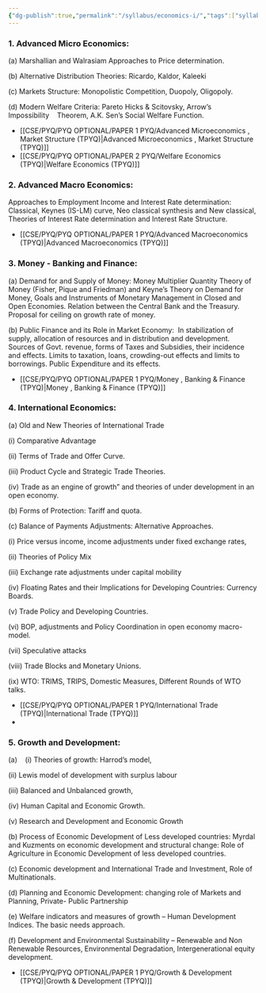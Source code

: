 ```yaml
---
{"dg-publish":true,"permalink":"/syllabus/economics-i/","tags":["syllabus","Navigation"]}
---
```



### 1. Advanced Micro Economics:

(a) Marshallian and Walrasiam Approaches to Price determination.

(b) Alternative Distribution Theories: Ricardo, Kaldor, Kaleeki

(c) Markets Structure: Monopolistic Competition, Duopoly, Oligopoly.

(d) Modern Welfare Criteria: Pareto Hicks & Scitovsky, Arrow’s Impossibility    Theorem, A.K. Sen’s Social Welfare Function. 

- [[CSE/PYQ/PYQ OPTIONAL/PAPER 1 PYQ/Advanced Microeconomics , Market Structure (TPYQ)\|Advanced Microeconomics , Market Structure (TPYQ)]]
- [[CSE/PYQ/PYQ OPTIONAL/PAPER 2 PYQ/Welfare Economics (TPYQ)\|Welfare Economics (TPYQ)]]


### 2. Advanced Macro Economics:

Approaches to Employment Income and Interest Rate determination:  Classical, Keynes (IS-LM) curve, Neo classical synthesis and New classical, Theories of Interest Rate determination and Interest Rate Structure.
- [[CSE/PYQ/PYQ OPTIONAL/PAPER 1 PYQ/Advanced Macroeconomics (TPYQ)\|Advanced Macroeconomics (TPYQ)]]
### 3. Money - Banking and Finance:

(a) Demand for and Supply of Money: Money Multiplier Quantity Theory of Money (Fisher, Pique and Friedman) and Keyne’s Theory on Demand for Money, Goals and Instruments of Monetary Management in Closed and Open Economies. Relation between the Central Bank and the Treasury. Proposal for ceiling on growth rate of money.

(b) Public Finance and its Role in Market Economy:  In stabilization of supply, allocation of resources and in distribution and development. Sources of Govt. revenue, forms of Taxes and Subsidies, their incidence and effects. Limits to taxation, loans, crowding-out effects and limits to borrowings. Public Expenditure and its effects.
- [[CSE/PYQ/PYQ OPTIONAL/PAPER 1 PYQ/Money , Banking & Finance (TPYQ)\|Money , Banking & Finance (TPYQ)]]
### 4. International Economics:

(a) Old and New Theories of International Trade

(i) Comparative Advantage

(ii) Terms of Trade and Offer Curve.

(iii) Product Cycle and Strategic Trade Theories.

(iv) Trade as an engine of growth” and theories of under development in an open economy.

(b) Forms of Protection: Tariff and quota.

(c) Balance of Payments Adjustments: Alternative Approaches.

(i) Price versus income, income adjustments under fixed exchange rates,

(ii) Theories of Policy Mix

(iii) Exchange rate adjustments under capital mobility

(iv) Floating Rates and their Implications for Developing Countries: Currency Boards.

(v) Trade Policy and Developing Countries.

(vi) BOP, adjustments and Policy Coordination in open economy macro-model.

(vii) Speculative attacks

(viii) Trade Blocks and Monetary Unions.

(ix) WTO: TRIMS, TRIPS, Domestic Measures, Different Rounds of WTO talks.
- [[CSE/PYQ/PYQ OPTIONAL/PAPER 1 PYQ/International Trade (TPYQ)\|International Trade (TPYQ)]]
- 
### 5. Growth and Development:



(a)    (i) Theories of growth: Harrod’s model,

(ii) Lewis model of development with surplus labour

(iii) Balanced and Unbalanced growth,

(iv) Human Capital and Economic Growth.

(v) Research and Development and Economic Growth 

(b) Process of Economic Development of Less developed countries: Myrdal and Kuzments on economic development and structural change: Role of Agriculture in Economic Development of less developed countries.

(c) Economic development and International Trade and Investment, Role of Multinationals.

(d) Planning and Economic Development: changing role of Markets and Planning, Private- Public Partnership

(e) Welfare indicators and measures of growth – Human Development Indices. The basic needs approach.

(f) Development and Environmental Sustainability – Renewable and Non Renewable Resources, Environmental Degradation, Intergenerational equity development.

- [[CSE/PYQ/PYQ OPTIONAL/PAPER 1 PYQ/Growth & Development (TPYQ)\|Growth & Development (TPYQ)]]